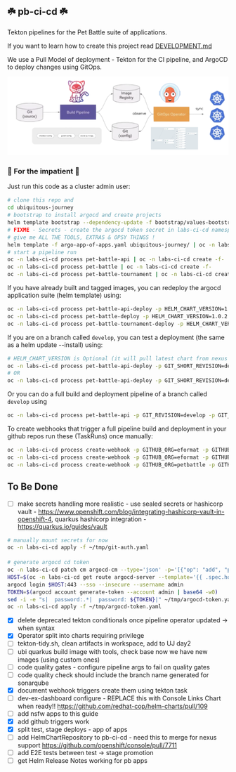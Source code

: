 ## ☘️ pb-ci-cd ☘️

Tekton pipelines for the Pet Battle suite of applications.

If you want to learn how to create this project read [DEVELOPMENT.md](DEVELOPMENT.md)

We use a Pull Model of deployment - Tekton for the CI pipeline, and ArgoCD to deploy changes using GitOps.

![pull-model.png](images/pull-model.png)
### 🤠 For the impatient 🤠

Just run this code as a cluster admin user:
```bash
# clone this repo and
cd ubiquitous-journey
# bootstrap to install argocd and create projects
helm template bootstrap --dependency-update -f bootstrap/values-bootstrap.yaml bootstrap | oc apply -f-
# FIXME - Secrets - create the argocd token secret in labs-ci-cd namespace see TBD below
# give me ALL THE TOOLS, EXTRAS & OPSY THINGS !
helm template -f argo-app-of-apps.yaml ubiquitous-journey/ | oc -n labs-ci-cd apply -f-
# start a pipeline run
oc -n labs-ci-cd process pet-battle-api | oc -n labs-ci-cd create -f-
oc -n labs-ci-cd process pet-battle | oc -n labs-ci-cd create -f-
oc -n labs-ci-cd process pet-battle-tournament | oc -n labs-ci-cd create -f-
```

If you have already built and tagged images, you can redeploy the argocd application suite (helm template) using:
```bash
oc -n labs-ci-cd process pet-battle-api-deploy -p HELM_CHART_VERSION=1.0.6 | oc -n labs-ci-cd create -f-
oc -n labs-ci-cd process pet-battle-deploy -p HELM_CHART_VERSION=1.0.2 | oc -n labs-ci-cd create -f-
oc -n labs-ci-cd process pet-battle-tournament-deploy -p HELM_CHART_VERSION=1.0.8 | oc -n labs-ci-cd create -f-
```

If you are on a branch called `develop`, you can test a deployment (the same as a helm update --install) using:
```bash
# HELM_CHART_VERSION is Optional (it will pull latest chart from nexus helm chart repo if not specified)
oc -n labs-ci-cd process pet-battle-api-deploy -p GIT_SHORT_REVISION=develop -p GIT_BRANCH=develop -p HELM_CHART_VERSION=1.0.6 | oc -n labs-ci-cd create -f-
# OR
oc -n labs-ci-cd process pet-battle-api-deploy -p GIT_SHORT_REVISION=develop -p GIT_BRANCH=develop | oc -n labs-ci-cd create -f-
```

Or you can do a full build and deployment pipeline of a branch called `develop` using
```bash
oc -n labs-ci-cd process pet-battle-api -p GIT_REVISION=develop -p GIT_SHORT_REVISION=develop -p GIT_BRANCH=develop | oc -n labs-ci-cd create -f-
```

To create webhooks that trigger a full pipeline build and deployment in your github repos run these (TaskRuns) once manually:
```bash
oc -n labs-ci-cd process create-webhook -p GITHUB_ORG=eformat -p GITHUB_REPO=pet-battle-api -p WEBHOOK_URL=http://$(oc -n labs-ci-cd get route webhook -o custom-columns=ROUTE:.spec.host --no-headers) | oc -n labs-ci-cd create -f-
oc -n labs-ci-cd process create-webhook -p GITHUB_ORG=eformat -p GITHUB_REPO=pet-battle -p WEBHOOK_URL=http://$(oc -n labs-ci-cd get route webhook -o custom-columns=ROUTE:.spec.host --no-headers) | oc -n labs-ci-cd create -f-
oc -n labs-ci-cd process create-webhook -p GITHUB_ORG=petbattle -p GITHUB_REPO=tournamentservice-v1 -p WEBHOOK_URL=http://$(oc -n labs-ci-cd get route webhook -o custom-columns=ROUTE:.spec.host --no-headers) | oc -n labs-ci-cd create -f-
```

## To Be Done
- [ ] make secrets handling more realistic - use sealed secrets or hashicorp vault - https://www.openshift.com/blog/integrating-hashicorp-vault-in-openshift-4, quarkus hashicorp integration - https://quarkus.io/guides/vault

```bash
# manually mount secrets for now
oc -n labs-ci-cd apply -f ~/tmp/git-auth.yaml

# generate argocd cd token
oc -n labs-ci-cd patch cm argocd-cm --type='json' -p='[{"op": "add", "path": "/data", "value": {"accounts.admin": "apiKey"}}]'
HOST=$(oc -n labs-ci-cd get route argocd-server --template='{{ .spec.host }}')
argocd login $HOST:443 --sso --insecure --username admin
TOKEN=$(argocd account generate-token --account admin | base64 -w0)
sed -i -e "s|  password:.*|  password: ${TOKEN}|" ~/tmp/argocd-token.yaml
oc -n labs-ci-cd apply -f ~/tmp/argocd-token.yaml
```

- [X] delete deprecated tekton conditionals once pipeline operator updated -> when syntax
- [X] Operator split into charts requiring privilege
- [ ] tekton-tidy.sh, clean artifacts in workspace, add to UJ day2
- [ ] ubi quarkus build image with tools, check base now we have new images (using custom ones)
- [ ] code quality gates - configure pipeline args to fail on quality gates
- [ ] code quality check should include the branch name generated for sonarqube
- [X] document webhook triggers create them using tekton task
- [ ] dev-ex-dashboard configure - REPLACE this with Console Links Chart when ready!! https://github.com/redhat-cop/helm-charts/pull/109
- [ ] add nsfw apps to this guide
- [X] add github triggers work
- [X] split test, stage deploys - app of apps
- [ ] add HelmChartRepository to pb-ci-cd - need this to merge for nexus support https://github.com/openshift/console/pull/7711 
- [ ] add E2E tests between test -> stage promotion
- [ ] get Helm Release Notes working for pb apps
